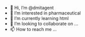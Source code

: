 - 👋 Hi, I’m @dmitagent
- 👀 I’m interested in pharmaceutical
- 🌱 I’m currently learning html
- 💞️ I’m looking to collaborate on ...
- 📫 How to reach me ...

<!---
dmitagent/dmitagent is a ✨ special ✨ repository because its `README.md` (this file) appears on your GitHub profile.
You can click the Preview link to take a look at your changes.
--->
